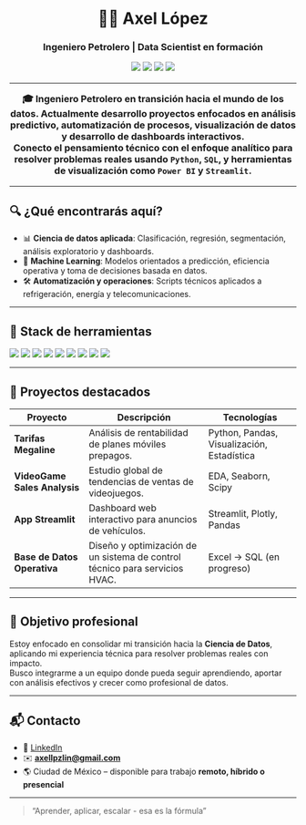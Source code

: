 <h1 align="center">👨‍💻 Axel López</h1>
<h3 align="center">Ingeniero Petrolero | Data Scientist en formación 

<p align="center">
  <a href="https://www.linkedin.com/in/axel-lópez-linares/"><img src="https://img.shields.io/badge/-LinkedIn-blue?style=flat-square&logo=linkedin&logoColor=white"></a>
  <a href="mailto:axellpzlin@gmail.com"><img src="https://img.shields.io/badge/-Email-red?style=flat-square&logo=gmail&logoColor=white"></a>
  <img src="https://img.shields.io/badge/Ubicación-CDMX%2C%20México-green?style=flat-square">
  <img src="https://img.shields.io/badge/Disponibilidad-Remoto%20%7C%20Presencial%20%7C%20Híbrido-lightgrey?style=flat-square">
</p>

---

🎓 **Ingeniero Petrolero** en transición hacia el mundo de los datos. Actualmente desarrollo proyectos enfocados en análisis predictivo, automatización de procesos, visualización de datos y desarrollo de dashboards interactivos.  
Conecto el pensamiento técnico con el enfoque analítico para resolver problemas reales usando `Python`, `SQL`, y herramientas de visualización como `Power BI` y `Streamlit`.

---

## 🔍 ¿Qué encontrarás aquí?

- 📊 **Ciencia de datos aplicada**: Clasificación, regresión, segmentación, análisis exploratorio y dashboards.
- 🤖 **Machine Learning**: Modelos orientados a predicción, eficiencia operativa y toma de decisiones basada en datos.
- 🛠️ **Automatización y operaciones**: Scripts técnicos aplicados a refrigeración, energía y telecomunicaciones.

---

## 🧰 Stack de herramientas

<p>
  <img src="https://img.shields.io/badge/Python-3776AB?style=flat&logo=python&logoColor=white"/>
  <img src="https://img.shields.io/badge/SQL-336791?style=flat&logo=postgresql&logoColor=white"/>
  <img src="https://img.shields.io/badge/Pandas-150458?style=flat&logo=pandas&logoColor=white"/>
  <img src="https://img.shields.io/badge/Numpy-013243?style=flat&logo=numpy&logoColor=white"/>
  <img src="https://img.shields.io/badge/Scikit--learn-F7931E?style=flat&logo=scikit-learn&logoColor=white"/>
  <img src="https://img.shields.io/badge/Power%20BI-F2C811?style=flat&logo=powerbi&logoColor=black"/>
  <img src="https://img.shields.io/badge/Streamlit-FF4B4B?style=flat&logo=streamlit&logoColor=white"/>
  <img src="https://img.shields.io/badge/Matplotlib-000000?style=flat&logo=matplotlib&logoColor=white"/>
  <img src="https://img.shields.io/badge/Seaborn-76B900?style=flat"/>
</p>

---

## 🚀 Proyectos destacados

| Proyecto | Descripción | Tecnologías |
|---------|-------------|-------------|
| **Tarifas Megaline** | Análisis de rentabilidad de planes móviles prepagos. | Python, Pandas, Visualización, Estadística |
| **VideoGame Sales Analysis** | Estudio global de tendencias de ventas de videojuegos. | EDA, Seaborn, Scipy |
| **App Streamlit** | Dashboard web interactivo para anuncios de vehículos. | Streamlit, Plotly, Pandas |
| **Base de Datos Operativa** | Diseño y optimización de un sistema de control técnico para servicios HVAC. | Excel → SQL (en progreso) |

---

## 🎯 Objetivo profesional

Estoy enfocado en consolidar mi transición hacia la **Ciencia de Datos**, aplicando mi experiencia técnica para resolver problemas reales con impacto.  
Busco integrarme a un equipo donde pueda seguir aprendiendo, aportar con análisis efectivos y crecer como profesional de datos.

---

## 📬 Contacto

- 📎 [LinkedIn](https://www.linkedin.com/in/axel-lópez-linares/)
- ✉️ **axellpzlin@gmail.com**
- 🌎 Ciudad de México – disponible para trabajo **remoto, híbrido o presencial**

---

> “Aprender, aplicar, escalar - esa es la fórmula”


